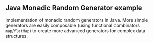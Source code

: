 ## Java Monadic Random Generator example

Implementation of monadic random generators in Java. More simple generators are easily composable (using functional combinators `map`/`flatMap`) to create more advanced generators for complex data structures.



